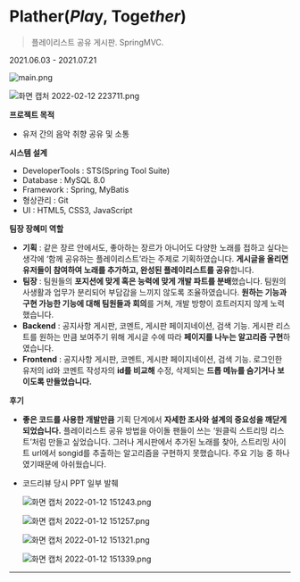 # Plather(*Pla*y, Toge*ther*)

>플레이리스트 공유 게시판. SpringMVC.

2021.06.03 - 2021.07.21

![main.png](%E1%84%8C%E1%85%A1%E1%86%BC%E1%84%92%E1%85%A8%E1%84%86%E1%85%B5%20%E1%84%83%E1%85%A9%200c18f/main.png)

![화면 캡처 2022-02-12 223711.png](%E1%84%8C%E1%85%A1%E1%86%BC%E1%84%92%E1%85%A8%E1%84%86%E1%85%B5%20%E1%84%83%E1%85%A9%200c18f/%ED%99%94%EB%A9%B4_%EC%BA%A1%EC%B2%98_2022-02-12_223711.png)

**프로젝트 목적**

- 유저 간의 음악 취향 공유 및 소통

**시스템 설계**

- DeveloperTools : STS(Spring Tool Suite)
- Database : MySQL 8.0
- Framework : Spring, MyBatis
- 형상관리 : Git
- UI : HTML5, CSS3, JavaScript

**팀장 장혜미 역할**

- **기획** : 같은 장르 안에서도, 좋아하는 장르가 아니어도 다양한 노래를 접하고 싶다는 생각에 ‘함께 공유하는 플레이리스트’라는 주제로 기획하였습니다. **게시글을 올리면 유저들이 참여하여 노래를 추가하고, 완성된 플레이리스트를 공유**합니다.
- **팀장** : 팀원들의 **포지션에 맞게 혹은 능력에 맞게 개발 파트를 분배**했습니다. 팀원의 사생활과 업무가 분리되어 부담감을 느끼지 않도록 조율하였습니다. **원하는 기능과 구현 가능한 기능에 대해 팀원들과 회의**를 거쳐, 개발 방향이 흐트러지지 않게 노력했습니다.
- **Backend** : 공지사항 게시판, 코멘트, 게시판 페이지네이션, 검색 기능. 게시판 리스트를 원하는 만큼 보여주기 위해 게시글 수에 따라 **페이지를 나누는 알고리즘 구현**하였습니다.
- **Frontend** : 공지사항 게시판, 코멘트, 게시판 페이지네이션, 검색 기능. 로그인한 유저의 id와 코멘트 작성자의 **id를 비교해** 수정, 삭제되는 **드롭 메뉴를 숨기거나 보이도록 만들었습니다.**

**후기**

- **좋은 코드를 사용한 개발만큼** 기획 단계에서 **자세한 조사와 설계의 중요성을 깨닫게 되었습니다.** 플레이리스트 공유 방법을 아이돌 팬들이 쓰는 ‘원클릭 스트리밍 리스트’처럼 만들고 싶었습니다. 그러나 게시판에서 추가된 노래를 찾아,  스트리밍 사이트 url에서 songid를 추출하는 알고리즘을 구현하지 못했습니다. 주요 기능 중 하나였기때문에 아쉬웠습니다.
- 코드리뷰 당시 PPT 일부 발췌
    
    ![화면 캡처 2022-01-12 151243.png](%E1%84%8C%E1%85%A1%E1%86%BC%E1%84%92%E1%85%A8%E1%84%86%E1%85%B5%20%E1%84%83%E1%85%A9%200c18f/%ED%99%94%EB%A9%B4_%EC%BA%A1%EC%B2%98_2022-01-12_151243.png)
    
    ![화면 캡처 2022-01-12 151257.png](%E1%84%8C%E1%85%A1%E1%86%BC%E1%84%92%E1%85%A8%E1%84%86%E1%85%B5%20%E1%84%83%E1%85%A9%200c18f/%ED%99%94%EB%A9%B4_%EC%BA%A1%EC%B2%98_2022-01-12_151257.png)
    
    ![화면 캡처 2022-01-12 151321.png](%E1%84%8C%E1%85%A1%E1%86%BC%E1%84%92%E1%85%A8%E1%84%86%E1%85%B5%20%E1%84%83%E1%85%A9%200c18f/%ED%99%94%EB%A9%B4_%EC%BA%A1%EC%B2%98_2022-01-12_151321.png)
    
    ![화면 캡처 2022-01-12 151339.png](%E1%84%8C%E1%85%A1%E1%86%BC%E1%84%92%E1%85%A8%E1%84%86%E1%85%B5%20%E1%84%83%E1%85%A9%200c18f/%ED%99%94%EB%A9%B4_%EC%BA%A1%EC%B2%98_2022-01-12_151339.png)
    

---
